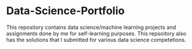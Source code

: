 # Data-Science-Portfolio

This repository contains data science/machine learning projects and assignments done by me for self-learning purposes. This repsoitory also has the solutions that I submitted for various data science competetions.
